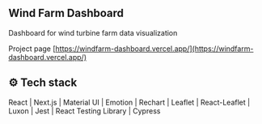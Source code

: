 ## Wind Farm Dashboard

Dashboard for wind turbine farm data visualization

Project page [https://windfarm-dashboard.vercel.app/](https://windfarm-dashboard.vercel.app/)

## ⚙️ Tech stack

React | Next.js | Material UI | Emotion | Rechart | Leaflet | React-Leaflet | Luxon | Jest | React Testing Library | Cypress
